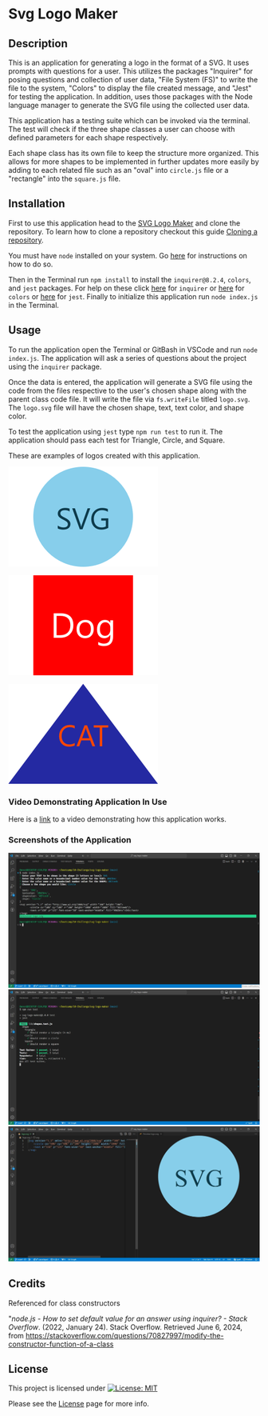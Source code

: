 # Svg Logo Maker

## Description

This is an application for generating a logo in the format of a SVG. It uses prompts with questions for a user. This utilizes the packages "Inquirer" for posing questions and collection of user data, "File System (FS)" to write the file to the system, "Colors" to display the file created message, and "Jest" for testing the application. In addition, uses those packages with the Node language manager to generate the SVG file using the collected user data.

This application has a testing suite which can be invoked via the terminal. The test will check if the three shape classes a user can choose with defined parameters for each shape respectively.

Each shape class has its own file to keep the structure more organized. This allows for more shapes to be implemented in further updates more easily by adding to each related file such as an "oval" into `circle.js` file or a "rectangle" into the `square.js` file.
  
## Installation

First to use this application head to the [SVG Logo Maker](https://github.com/EXCervantes/svg-logo-maker) and clone the repository. To learn how to clone a repository checkout this guide [Cloning a repository](https://docs.github.com/en/repositories/creating-and-managing-repositories/cloning-a-repository).

You must have `node` installed on your system. Go [here](https://nodejs.org/en/learn/getting-started/how-to-install-nodejs) for instructions on how to do so.

Then in the Terminal run `npm install` to install the `inquirer@8.2.4`, `colors`, and `jest` packages. For help on these click [here](https://www.npmjs.com/package/inquirer/v/8.2.4) for `inquirer` or [here](https://www.npmjs.com/package/colors) for `colors` or [here](https://www.npmjs.com/package/jest) for `jest`. Finally to initialize this application run `node index.js` in the Terminal.
  
## Usage
  
To run the application open the Terminal or GitBash in VSCode and run `node index.js`. The application will ask a series of questions about the project using the `inquirer` package.

Once the data is entered, the application will generate a SVG file using the code from the files respective to the user's chosen shape along with the parent class code file. It will write the file via `fs.writeFile` titled `logo.svg`. The `logo.svg` file will have the chosen shape, text, text color, and shape color. 

To test the application using `jest` type `npm run test` to run it. The application should pass each test for Triangle, Circle, and Square.

These are examples of logos created with this application.

![Circle](images/demo-logo-svg.png)

![Square](images/demo-logo-dog.png)

![Triangle](images/demo-logo-cat.png)

### Video Demonstrating Application In Use

Here is a [link](https://drive.google.com/file/d/1ilPEruKmzC0mjkMcWL2lcw457T4rn2yt/view?usp=drive_link) to a video demonstrating how this application works.

### Screenshots of the Application

![Screenshot 1](images/SVGLogoMakerscreenshot1.jpg)
![Screenshot 2](images/SVGLogoMakerscreenshot2.jpg)
![Screenshot 3](images/SVGLogoMakerscreenshot3.jpg)

## Credits

Referenced for class constructors

"_node.js - How to set default value for an answer using inquirer? - Stack Overflow_. (2022, January 24). Stack Overflow. Retrieved June 6, 2024, from https://stackoverflow.com/questions/70827997/modify-the-constructor-function-of-a-class
  
## License

This project is licensed under [![License: MIT](https://img.shields.io/badge/License-MIT-yellow.svg)](https://opensource.org/licenses/MIT)

Please see the [License](https://opensource.org/licenses/MIT) page for more info.
